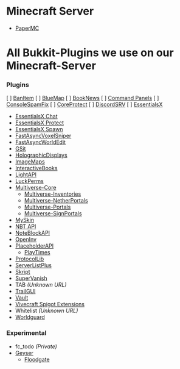 # Minecraft Server
- [PaperMC](https://papermc.io)

# All Bukkit-Plugins we use on our Minecraft-Server
### Plugins
[ ] [BanItem](https://www.spigotmc.org/resources/banitem-1-7-1-17.67701/)
[ ] [BlueMap](https://www.spigotmc.org/resources/bluemap.83557/)
[ ] [BookNews](https://www.spigotmc.org/resources/booknews-1-8-1-17.61163/)
[ ] [Command Panels](https://www.spigotmc.org/resources/command-panels-custom-guis.67788/)
[ ] [ConsoleSpamFix](https://www.spigotmc.org/resources/console-spam-fix.18410/)
[ ] [CoreProtect](https://www.spigotmc.org/resources/coreprotect.8631/)
[ ] [DiscordSRV](https://www.spigotmc.org/resources/discordsrv.18494/)
[ ] [EssentialsX](https://www.spigotmc.org/resources/essentialsx.9089/)
  - [EssentialsX Chat](https://essentialsx.net/downloads.html)
  - [EssentialsX Protect](https://essentialsx.net/downloads.html)
  - [EssentialsX Spawn](https://essentialsx.net/downloads.html)
- [FastAsyncVoxelSniper](https://intellectualsites.github.io/download/favs.html)
- [FastAsyncWorldEdit](https://www.spigotmc.org/resources/fast-async-worldedit.13932/)
- [GSit](https://www.spigotmc.org/resources/gsit-modern-sit-seat-and-chair-lay-and-crawl-plugin-1-13-x-1-17-x.62325/)
- [HolographicDisplays](https://dev.bukkit.org/projects/holographic-displays)
- [ImageMaps](https://dev.bukkit.org/projects/imagemaps)
- [InteractiveBooks](https://www.spigotmc.org/resources/interactivebooks.45604/)
- [LightAPI](https://www.spigotmc.org/resources/lightapi-fork.48247/)
- [LuckPerms](https://luckperms.net/)
- [Multiverse-Core](https://dev.bukkit.org/projects/multiverse-core)
  - [Multiverse-Inventories](https://dev.bukkit.org/projects/multiverse-inventories/)
  - [Multiverse-NetherPortals](https://dev.bukkit.org/projects/multiverse-netherportals/)
  - [Multiverse-Portals](https://dev.bukkit.org/projects/multiverse-portals/)
  - [Multiverse-SignPortals](https://dev.bukkit.org/projects/multiverse-signportals/)
- [MySkin](https://www.spigotmc.org/resources/myskin-1-8-x-1-16-5.52303/)
- [NBT API](https://www.spigotmc.org/resources/nbt-api.7939/)
- [NoteBlockAPI](https://www.spigotmc.org/resources/noteblockapi.19287/)
- [OpenInv](https://dev.bukkit.org/projects/openinv)
- [PlaceholderAPI](https://www.spigotmc.org/resources/placeholderapi.6245/)
  - [PlayTimes](https://www.spigotmc.org/resources/playtimes-check-players-playtime-server-uptime.58858/)
- [ProtocolLib](https://www.spigotmc.org/resources/protocollib.1997/)
- [ServerListPlus](https://www.spigotmc.org/resources/serverlistplus.241/)
- [Skript](https://github.com/SkriptLang/Skript/releases)
- [SuperVanish](https://www.spigotmc.org/resources/supervanish-be-invisible.1331/)
- TAB *(Unknown URL)*
- [TrailGUI](https://www.spigotmc.org/resources/trailgui.1091/)
- [Vault](https://www.spigotmc.org/resources/vault.34315/)
- [Vivecraft Spigot Extensions](https://github.com/jrbudda/Vivecraft_Spigot_Extensions/releases)
- Whitelist *(Unknown URL)*
- [Worldguard](https://dev.bukkit.org/projects/worldguard)

### Experimental
- fc_todo *(Private)*
- [Geyser](https://github.com/GeyserMC/Geyser)
  - [Floodgate](https://github.com/GeyserMC/Floodgate)
